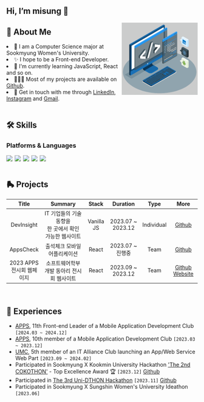 ## Hi, I’m misung 👋

<img align="right" alt="GIF" src="img/techstack.gif" width="200px"/>

## 🧐 About Me

<li>🌱 I am a Computer Science major at Sookmyung Women's University.</li>
<li>✨ I hope to be a Front-end Developer.</li>
<li>🔭 I'm currently learning JavaScript, React and so on.</li>
<li>👩🏻‍💻 Most of my projects are available on <a href="https://github.com/misung-dev">Github</a>.</li>

<li>💬 Get in touch with me through <a href="https://www.linkedin.com/in/misungdev/">LinkedIn</a>, <a href="https://www.instagram.com/ryumnii/">Instagram</a> and <a href="mailto: misung.dev@gmail.com">Gmail</a>.</li>
   
<br/>

## 🛠 Skills

### Platforms & Languages

<div style="display: flex; gap: 6px;">
    <img src="https://img.shields.io/badge/python-3776AB?style=for-the-badge&logo=python&logoColor=white">
    <img src="https://img.shields.io/badge/html5-E34F26?style=for-the-badge&logo=html5&logoColor=white">
    <img src="https://img.shields.io/badge/css-1572B6?style=for-the-badge&logo=css3&logoColor=white">
    <img src="https://img.shields.io/badge/javascript-F7DF1E?style=for-the-badge&logo=javascript&logoColor=black">
    <img src="https://img.shields.io/badge/react-61DAFB?style=for-the-badge&logo=react&logoColor=black">
</div>

<br/>

## 🛼 Projects

|             Title              |                           Summary                            |   Stack    |     Duration      |    Type    |                                                                 More                                                                 |
| :----------------------------: | :----------------------------------------------------------: | :--------: | :---------------: | :--------: | :----------------------------------------------------------------------------------------------------------------------------------: |
|           DevInsight           | IT 기업들의 기술 동향을 <br/> 한 곳에서 확인 가능한 웹사이트 | Vanilla JS | 2023.07 ~ 2023.12 | Individual |                                       [Github](https://github.com/misung-dev/2023-DevInsight)                                        |
|           AppsCheck            |                 출석체크 모바일 어플리케이션                 |   React    | 2023.07 ~ 진행중  |    Team    |                                      [Github](https://github.com/APPS-sookmyung/2023-AppsCheck)                                      |
| 2023 APPS <br> 전시회 웹페이지 |          소프트웨어학부 개발 동아리 전시회 웹사이트          |   React    | 2023.09 ~ 2023.12 |    Team    | [Github](https://github.com/APPS-sookmyung/2023-APPS-Exhibition-Webpage) [Website](https://2023-apps-exhibition-webpage.vercel.app/) |

<br>

## 💫 Experiences

- <a href="https://github.com/APPS-sookmyung">APPS</a>, 11th Front-end Leader of a Mobile Application Development Club `[2024.03 ~ 2024.12]`
- <a href="https://github.com/APPS-sookmyung">APPS</a>, 10th member of a Mobile Application Development Club `[2023.03 ~ 2023.12]`
- <a href="https://github.com/UMC-SMWU">UMC</a>, 5th member of an IT Alliance Club launching an App/Web Service Web Part `[2023.09 ~ 2024.02]`
- Participated in Sookmyung X Kookmin University Hackathon <a href='https://cuboid-pipe-5a7.notion.site/2-COKOTHON-2023-4eb9005f434744fe9d0ba53e3b82c91e'>'The 2nd COKOTHON'</a> - Top Excellence Award 🏆 `[2023.12]` [Github](https://github.com/cokothon-team7/PicPuzzle-client)
- Participated in <a href="https://www.instagram.com/2023_unid_official/">The 3rd Uni-DTHON Hackathon</a> `[2023.11]` [Github](https://github.com/UniD3-Hackathon-Team4/barokey)
- Participated in Sookmyung X Sungshin Women's University Ideathon `[2023.06]`
